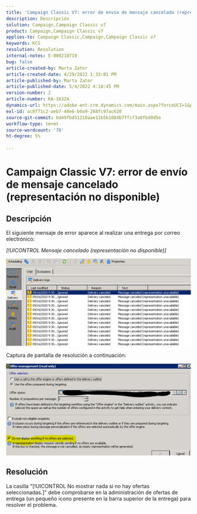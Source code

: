 ```yaml
---
title: 'Campaign Classic V7: error de envío de mensaje cancelado (representación no disponible)'
description: Descripción
solution: Campaign,Campaign Classic v7
product: Campaign,Campaign Classic v7
applies-to: Campaign Classic,Campaign,Campaign Classic v7
keywords: KCS
resolution: Resolution
internal-notes: E-000218719
bug: false
article-created-by: Marta Zator
article-created-date: 4/29/2022 1:33:01 PM
article-published-by: Marta Zator
article-published-date: 5/4/2022 4:10:45 PM
version-number: 2
article-number: KA-16324
dynamics-url: https://adobe-ent.crm.dynamics.com/main.aspx?forceUCI=1&pagetype=entityrecord&etn=knowledgearticle&id=deaa59df-c0c7-ec11-a7b6-0022480a1d64
exl-id: ac8f71c2-aeb7-40e6-b0a9-268fc97ac620
source-git-commit: bd49fbd51210aae11b5b1084b7ffcf3a8fbd0d5e
workflow-type: tm+mt
source-wordcount: '76'
ht-degree: 5%

---
```


# Campaign Classic V7: error de envío de mensaje cancelado (representación no disponible)

## Descripción


El siguiente mensaje de error aparece al realizar una entrega por correo electrónico:

*[!UICONTROL Mensaje cancelado (representación no disponible)]*

![](assets/___dfaa59df-c0c7-ec11-a7b6-0022480a1d64___.png)


Captura de pantalla de resolución a continuación: 


![](assets/___e1aa59df-c0c7-ec11-a7b6-0022480a1d64___.png)


## Resolución


La casilla &quot;[!UICONTROL No mostrar nada si no hay ofertas seleccionadas.]&quot; debe comprobarse en la administración de ofertas de entrega (un pequeño icono presente en la barra superior de la entrega) para resolver el problema.
